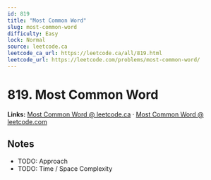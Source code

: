 ```yaml
--- 
id: 819
title: "Most Common Word"
slug: most-common-word
difficulty: Easy
lock: Normal
source: leetcode.ca
leetcode_ca_url: https://leetcode.ca/all/819.html
leetcode_url: https://leetcode.com/problems/most-common-word/
---
```


# 819. Most Common Word

**Links:** [Most Common Word @ leetcode.ca](https://leetcode.ca/all/819.html) · [Most Common Word @ leetcode.com](https://leetcode.com/problems/most-common-word/)

## Notes
- TODO: Approach
- TODO: Time / Space Complexity
